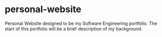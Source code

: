 # personal-website
Personal Website designed to be my Software Engineering portfolio.
The start of this portfolio will be a brief description of my background.